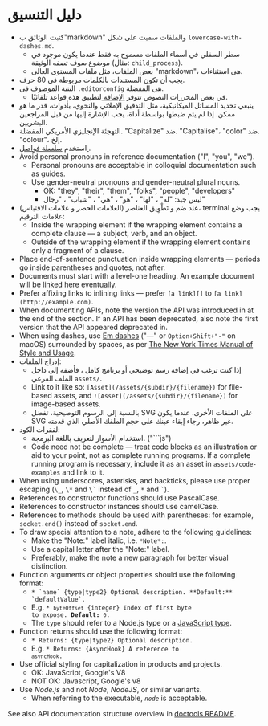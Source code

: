 # دليل التنسيق

* كتبت الوثائق ب"markdown" والملفات سميت على شكل `lowercase-with-dashes.md`.
  * سطر السفلي في أسماء الملفات مسموح به فقط عندما يكون موجود في موضوع سوف تصفه الوثيقة (مثال: `child_process`).
  * بعض الملفات، مثل ملفات المستوى العالي "markdown"، هي استثناءات.
* يجب أن تكون المستندات بالكلمات مربوطة في 80 حرف.
* البنية الموصوف في `.editorconfig` هي المفضلة.
  * في بعض المحررات النصوص تتوفر [ الإضافة ](http://editorconfig.org/#download) لتطبيق هذه قواعد تلقائيًا.
* ينبغي تحديد المسائل الميكانيكية، مثل التدقيق الإملائي والنحوي، بأدوات، قدر ما هو ممكن. إذا لم يتم ضبطها بواسطة أداة، يجب الإشارة إليها من قبل المراجعين البشريين.
* التهجئة الإنجليزي الأمريكي المفضلة. "Capitalize" ضد. "Capitalise"، "color" ضد. "colour"، إلخ.
* استخدم [ سلسلة فواصل ](https://en.wikipedia.org/wiki/Serial_comma).
* Avoid personal pronouns in reference documentation ("I", "you", "we").
  * Personal pronouns are acceptable in colloquial documentation such as guides.
  * Use gender-neutral pronouns and gender-neutral plural nouns.
    * OK: "they", "their", "them", "folks", "people", "developers"
    * ليس جيد: "له" ، "لها" ، "هو" ، "هي" ، "شباب" ، "رجال"
* عند ضم و تَطْوِيق العناصر (العلامات الحصر و علامات الاقتباس)، terminal يجب وضع علامات الترقيم:
  * Inside the wrapping element if the wrapping element contains a complete clause — a subject, verb, and an object.
  * Outside of the wrapping element if the wrapping element contains only a fragment of a clause.
* Place end-of-sentence punctuation inside wrapping elements — periods go inside parentheses and quotes, not after.
* Documents must start with a level-one heading. An example document will be linked here eventually.
* Prefer affixing links to inlining links — prefer `[a link][]` to `[a link](http://example.com)`.
* When documenting APIs, note the version the API was introduced in at the end of the section. If an API has been deprecated, also note the first version that the API appeared deprecated in.
* When using dashes, use [Em dashes](https://en.wikipedia.org/wiki/Dash#Em_dash) ("—" or `Option+Shift+"-"` on macOS) surrounded by spaces, as per [The New York Times Manual of Style and Usage](https://en.wikipedia.org/wiki/The_New_York_Times_Manual_of_Style_and_Usage).
* إدراج الملفات:
  * إذا كنت ترغب في إضافة رسم توضيحي أو برنامج كامل ، فأضفه إلى داخل الملف الفرعي `assets/`.
  * Link to it like so: `[Asset](/assets/{subdir}/{filename})` for file-based assets, and `![Asset](/assets/{subdir}/{filename})` for image-based assets.
  * بالنسبة إلى الرسوم التوضيحية، تفضل SVG على الملفات الأخرى. عندما يكون SVG غير ظاهر، رجاء إبقاء عينك على حجم الملفك الأصلي الذي قدمته.
* لفقرات الكود:
  * استخدام الأسوار لتعريف باللغة البرمجة. ("```js")
  * Code need not be complete — treat code blocks as an illustration or aid to your point, not as complete running programs. If a complete running program is necessary, include it as an asset in `assets/code-examples` and link to it.
* When using underscores, asterisks, and backticks, please use proper escaping (`\_`, `\*` and `` \` `` instead of `_`, `*` and `` ` ``).
* References to constructor functions should use PascalCase.
* References to constructor instances should use camelCase.
* References to methods should be used with parentheses: for example, `socket.end()` instead of `socket.end`.
* To draw special attention to a note, adhere to the following guidelines:
  * Make the "Note:" label italic, i.e. `*Note*:`.
  * Use a capital letter after the "Note:" label.
  * Preferably, make the note a new paragraph for better visual distinction.
* Function arguments or object properties should use the following format:
  * <code>* \`name\` {type|type2} Optional description. \*\*Default:\*\* \`defaultValue\`.</code>
  * E.g. <code>* `byteOffset` {integer} Index of first byte to expose. **Default:** `0`.</code>
  * The `type` should refer to a Node.js type or a [JavaScript type](https://developer.mozilla.org/en-US/docs/Web/JavaScript/Guide/Grammar_and_types#Data_structures_and_types).
* Function returns should use the following format:
  * <code>* Returns: {type|type2} Optional description.</code>
  * E.g. <code>* Returns: {AsyncHook} A reference to `asyncHook`.</code>
* Use official styling for capitalization in products and projects.
  * OK: JavaScript, Google's V8
  * NOT OK: Javascript, Google's v8
* Use _Node.js_ and not _Node_, _NodeJS_, or similar variants.
  * When referring to the executable, _`node`_ is acceptable.

See also API documentation structure overview in [doctools README](../tools/doc/README.md).
